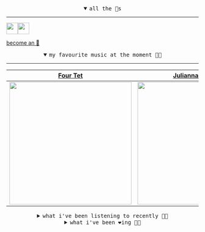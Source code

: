 <details open>

<summary align="center"><samp>all the 🥚s</samp></summary>
<hr />

<a href="https://github.com/pvinis"><img src="https://avatars0.githubusercontent.com/u/100233?s=90&v=4" width="30" height="30" /><a href="https://github.com/bitttttten"><img src="https://avatars2.githubusercontent.com/u/19930241?s=90&u=2aef7cbf4a59d361894145c97676391ec46fea4d&v=4" width="30" height="30" />

<samp><a href="https://github.com/bitttttten/bitttttten/stargazers">become an 🥚</a></samp>

</details>

<details open>

<summary align="center"><samp>my favourite music at the moment 🎵🎶</samp></summary>
<hr />

<!-- toc -->

| [Four Tet](https://open.spotify.com/artist/7Eu1txygG6nJttLHbZdQOh)                                                                                               | [Julianna Barwick](https://open.spotify.com/artist/0HWfFWL4vVrbaBQqxVCwCi)                                                                                       | [Loke Rahbek](https://open.spotify.com/artist/6fiX1FdXGRLUMN8xvwfgpw)                                                                                            | [Phoebe Bridgers](https://open.spotify.com/artist/1r1uxoy19fzMxunt3ONAkG)                                                                                        |
| ---------------------------------------------------------------------------------------------------------------------------------------------------------------- | ---------------------------------------------------------------------------------------------------------------------------------------------------------------- | ---------------------------------------------------------------------------------------------------------------------------------------------------------------- | ---------------------------------------------------------------------------------------------------------------------------------------------------------------- |
| [<img src="https://i.scdn.co/image/f96458025a0640bf1d3c8f764a42ec21d4db1eae" width="320" height="auto">](https://open.spotify.com/artist/7Eu1txygG6nJttLHbZdQOh) | [<img src="https://i.scdn.co/image/832c1d817b3ab1e847d78fe290ab1d7184fc1f70" width="320" height="auto">](https://open.spotify.com/artist/0HWfFWL4vVrbaBQqxVCwCi) | [<img src="https://i.scdn.co/image/d63ce5d3f8c23b4835a1bede506b0e6d3190b57b" width="320" height="auto">](https://open.spotify.com/artist/6fiX1FdXGRLUMN8xvwfgpw) | [<img src="https://i.scdn.co/image/1c90d650ee787a51e18e475584b595c9234eac48" width="320" height="auto">](https://open.spotify.com/artist/1r1uxoy19fzMxunt3ONAkG) |

<!-- tocstop -->

</details>

<details>

<summary align="center"><samp>what i've been listening to recently 🎵🎶</samp></summary>
<hr />

<!-- toc -->

| [Les traces d'un pont<br />Benjamin Lew](https://open.spotify.com/track/1dU37vMUXEVCOOZgwYKQrC)                                                                 | [Land of My Dreams<br />Anna Domino](https://open.spotify.com/track/0auvJgQr8bSX5Ar33RdC6k)                                                                     | [Episode<br />John Maus](https://open.spotify.com/track/4A9SATvoRz1dQKoNDGwqTX)                                                                                 | [I Will Be There<br />Shook](https://open.spotify.com/track/6yjQisQu5qiAOXUhcEDlIC)                                                                             |
| --------------------------------------------------------------------------------------------------------------------------------------------------------------- | --------------------------------------------------------------------------------------------------------------------------------------------------------------- | --------------------------------------------------------------------------------------------------------------------------------------------------------------- | --------------------------------------------------------------------------------------------------------------------------------------------------------------- |
| [<img src="https://i.scdn.co/image/ab67616d0000b273b5d1c32db31b232a67775307" width="320" height="auto">](https://open.spotify.com/track/1dU37vMUXEVCOOZgwYKQrC) | [<img src="https://i.scdn.co/image/a6533118ff846f62423ce9e083b03485aa56eb63" width="320" height="auto">](https://open.spotify.com/track/0auvJgQr8bSX5Ar33RdC6k) | [<img src="https://i.scdn.co/image/c3ba0c904439b0f8cbb5727367cec5c0b7dbd33a" width="320" height="auto">](https://open.spotify.com/track/4A9SATvoRz1dQKoNDGwqTX) | [<img src="https://i.scdn.co/image/be6e04363e136e6fbf0d1df47cfcd8552bad46aa" width="320" height="auto">](https://open.spotify.com/track/6yjQisQu5qiAOXUhcEDlIC) |

<!-- tocstop -->

</details>

<details>

<summary align="center"><samp>what i've been ❤️ing 🎵🎶</samp></summary>
<hr />

<!-- toc -->

| [Land of My Dreams<br />Anna Domino](https://open.spotify.com/album/1X1GAmNzBZo9dHYrMnLUWn)                                                                     | [Talk To The Church<br />Gaussian Curve](https://open.spotify.com/album/4FC9qI04vobItNEKVeRh8Q)                                                                 | [Is It Enough<br />Alabaster DePlume](https://open.spotify.com/album/4sRXcwlHnu8pW4SFoYGsB0)                                                                    | [School<br />Four Tet](https://open.spotify.com/album/5gIa8hTQGPwVeNYjDwrraZ)                                                                                   |
| --------------------------------------------------------------------------------------------------------------------------------------------------------------- | --------------------------------------------------------------------------------------------------------------------------------------------------------------- | --------------------------------------------------------------------------------------------------------------------------------------------------------------- | --------------------------------------------------------------------------------------------------------------------------------------------------------------- |
| [<img src="https://i.scdn.co/image/ab67616d0000b2733611bef1d679aa0c90e70a2b" width="320" height="auto">](https://open.spotify.com/album/1X1GAmNzBZo9dHYrMnLUWn) | [<img src="https://i.scdn.co/image/ab67616d0000b2732960c54745d14f9ad79643d5" width="320" height="auto">](https://open.spotify.com/album/4FC9qI04vobItNEKVeRh8Q) | [<img src="https://i.scdn.co/image/ab67616d0000b27379c3a161842db6569a7c4c7f" width="320" height="auto">](https://open.spotify.com/album/4sRXcwlHnu8pW4SFoYGsB0) | [<img src="https://i.scdn.co/image/ab67616d0000b273210e19d835bb0af6620256cf" width="320" height="auto">](https://open.spotify.com/album/5gIa8hTQGPwVeNYjDwrraZ) |

<!-- tocstop -->

</details>
